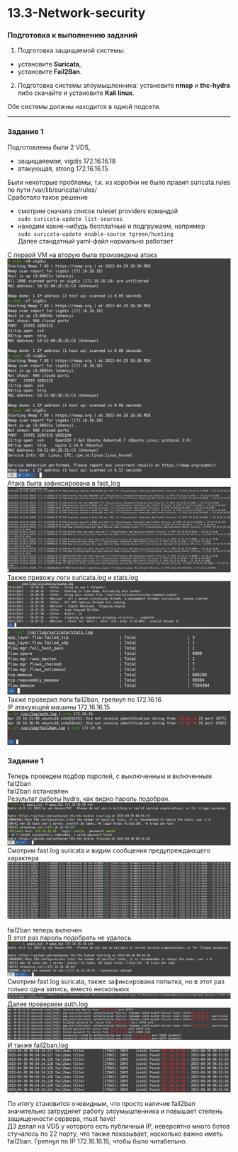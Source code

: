 # 13.3-Network-security

### Подготовка к выполнению заданий

1.  Подготовка защищаемой системы:

-   установите **Suricata**,
-   установите **Fail2Ban**.

2.  Подготовка системы злоумышленника: установите **nmap** и **thc-hydra** либо скачайте и установите **Kali linux**.

Обе системы должны находится в одной подсети.

---
### Задание 1

Подготовлены были 2 VDS, 
- защищаяемая, vigdis 172.16.16.18 
- атакующая, strong 172.16.16.15   

Были некоторые проблемы, т.к. из коробки не было правил suricata.rules по  пути /var/lib/suricata/rules/  
Сработало такое решение   
- смотрим сначала список ruleset providers командой   
`sudo suricata-update list-sources`  
- находим какие-нибудь бесплатные и подгружаем, например  
`sudo suricata-update enable-source tgreen/hunting`  
Далее стандатный yaml-файл нормально работает

С первой VM  на вторую была произведена атака  
![attack](https://github.com/RSafin12/13.3-Network-security/blob/main/attack.png)
Атака была зафиксирована в fast_log  
![fast_log](https://github.com/RSafin12/13.3-Network-security/blob/main/fast_log.png)  
Также привожу логи suricata.log и stats.log  
![suricata.log](https://github.com/RSafin12/13.3-Network-security/blob/main/suricata_log.png)
![stats.log](https://github.com/RSafin12/13.3-Network-security/blob/main/suricata_stats.png)
Также проверил логи fail2ban, грепнул по 172.16.16  
IP атакующей машины 172.16.16.15  
![f2b](https://github.com/RSafin12/13.3-Network-security/blob/main/f2b_logs.png)

### Задание 1

Теперь проведем подбор паролей, с выключенным и включенным fail2ban  
fail2ban остановлен  
Результат работы hydra, как видно пароль подобран.   
![hydra_1](https://github.com/RSafin12/13.3-Network-security/blob/main/2-hydra_OK.png)  
Смотрим fast.log suricata и видим сообщения предупреждающего характера  
![fast_log_before](https://github.com/RSafin12/13.3-Network-security/blob/main/2-fast_log_before.png)  

fail2ban теперь включен  
В этот раз пароль подобрать не удалось  
![hydra_NOT_OK](https://github.com/RSafin12/13.3-Network-security/blob/main/2-hydra_NOT_OK.png)  
Смотрим fast.log suricata, также зафиксирована попытка, но в этот раз только одна запись, вместо нескольких  
![ast_log_after](https://github.com/RSafin12/13.3-Network-security/blob/main/2-f2b_fast_log_after.png)  
Далее проверяем auth.log  
![f2b_auth_log](https://github.com/RSafin12/13.3-Network-security/blob/main/2-f2b_auth_log.png)  
И также fail2ban.log
![f2b_log](https://github.com/RSafin12/13.3-Network-security/blob/main/2-f2b_log.png)  

По итогу становится очевидным, что просто наличие fail2ban значительно затрудняет работу злоумышленника и повышает степень защищенности сервера, must have!   
ДЗ делал на VDS  у которого есть публичный IP, невероятно много ботов стучалось по 22 порту, что также показывает, насколько важно иметь fail2ban. Грепнул по IP 172.16.16.15, чтобы было читабельно.   












































